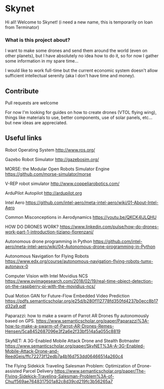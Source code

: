 # Skynet

Hi all!
Welcome to Skynet! (i need a new name, this is temporarily on loan from Terminator)

### What is this project about?

I want to make some drones and send them around the world (even on other planets), but I have absolutely no idea how to do it, so for now I gather some information in my spare time...

I would like to work full-time but the current economic system doesn't allow sufficient intellectual serenity (aka I don't have time and money).

## Contribute
Pull requests are welcome

For now I'm looking for guides on how to create drones (VTOL flying wing), things like materials to use, better components, use of solar panels, etc... but new ideas are appreciated.

## Useful links
Robot Operating System
http://www.ros.org/

Gazebo Robot Simulator
http://gazebosim.org/

MORSE: the Modular Open Robots Simulator Engine
https://github.com/morse-simulator/morse

V-REP robot simulator
http://www.coppeliarobotics.com/

ArduPilot Autopilot
http://ardupilot.org

Intel Aero
https://github.com/intel-aero/meta-intel-aero/wiki/01-About-Intel-Aero

Common Misconceptions in Aerodynamics
https://youtu.be/QKCK4lJLQHU

HOW DO DRONES WORK?
https://www.linkedin.com/pulse/how-do-drones-work-part-1-introduction-tiziano-fiorenzani/

Autonomous drone programming in Python
https://github.com/intel-aero/meta-intel-aero/wiki/04-Autonomous-drone-programming-in-Python

Autonomous Navigation for Flying Robots
https://www.edx.org/course/autonomous-navigation-flying-robots-tumx-autonavx-0

Computer Vision with Intel Movidius NCS
https://www.pyimagesearch.com/2018/02/19/real-time-object-detection-on-the-raspberry-pi-with-the-movidius-ncs/

Dual Motion GAN for Future-Flow Embedded Video Prediction
https://pdfs.semanticscholar.org/e25d/b280f112778fd350fd4237b0ecc8b17d32a9.pdf

Paparazzi: how to make a swarm of Parrot AR Drones fly autonomously based on GPS.
https://www.semanticscholar.org/paper/Paparazzi%3A-how-to-make-a-swarm-of-Parrot-AR-Drones-Remes-Hensen/5ca8452687096e3f2a6e2f33bf514a5a055c8819

SkyNET: A 3G-Enabled Mobile Attack Drone and Stealth Botmaster
https://www.semanticscholar.org/paper/SkyNET%3A-A-3G-Enabled-Mobile-Attack-Drone-and-ReedGeis/ffc72273f12edb7a4b16d753dd06466514a260c4

The Flying Sidekick Traveling Salesman Problem: Optimization of Drone-assisted Parcel Delivery
https://www.semanticscholar.org/paper/The-Flying-Sidekick-Traveling-Salesman-Problem%3A-of-Chu/f569ae7648317501a82c8d39cd219fc3b56265a7
